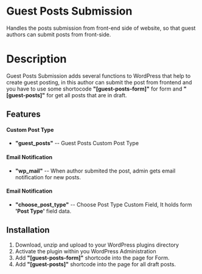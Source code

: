 # Guest Posts Submission

Handles the posts submission from front-end side of website, so that guest authors can submit posts from front-side.


# Description

Guest Posts Submission adds several functions to WordPress that help to create guest posting, in this author can submit the post from frontend and you have to use some shortocode **"[guest-posts-form]"** for form and **"[guest-posts]"** for get all posts that are in draft.

## Features

#### Custom Post Type
- **"guest_posts"** -- Guest Posts Custom Post Type
#### Email Notification
- **"wp_mail"** -- When author submited the post, admin gets email notification for new posts.
#### Email Notification
- **"choose_post_type"** -- Choose Post Type Custom Field, It holds form **'Post Type'** field data.

## Installation

 1. Download, unzip and upload to your WordPress plugins directory
 2. Activate the plugin within you WordPress Administration
 3. Add **"[guest-posts-form]"** shortcode into the page for Form.
 4. Add **"[guest-posts]"** shortcode into the page for all draft posts.